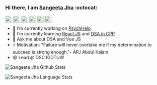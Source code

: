 ### Hi there, I am [Sangeeta Jha](https://sangeeta-jha.web.app/) :octocat:


<!--<p align="left"> <img src="https://komarev.com/ghpvc/?username=nehasabgeetajha&label=Views&color=blue&style=plastic" /> </p>-->

<a href="https://twitter.com/nehasangeetajha">
  <img align="left" alt="Sangeeta's Twitter" width="22px" src="https://cdn.jsdelivr.net/npm/simple-icons@v3/icons/twitter.svg" />
</a>
<a href="https://www.linkedin.com/in/sangeeta-jha-765232142/">
  <img align="left" alt="Sangeeta's Linkdein" width="22px" src="https://cdn.jsdelivr.net/npm/simple-icons@v3/icons/linkedin.svg" />
</a>
<a href="https://github.com/nehasangeetajha">
  <img align="left" alt="Sangeeta's Github" width="22px" src="https://cdn.jsdelivr.net/npm/simple-icons@v3/icons/github.svg" />
</a>
<a href="https://leetcode.com/nehasangeetajha/">
  <img align="left" alt="Sangeeta's CodeChef" width="22px" src="https://cdn.jsdelivr.net/npm/simple-icons@v3/icons/leetcode.svg" />
</a>
<a href="https://www.codechef.com/users/sangeetajha">
  <img align="left" alt="Sangeeta's Leetcode" width="22px" src="https://cdn.jsdelivr.net/npm/simple-icons@v3/icons/codechef.svg" />
</a>

<a href="https://medium.com/@nehasangeetajha">
  <img align="left" alt="Sangeeta's Medium" width="22px" src="https://cdn.jsdelivr.net/npm/simple-icons@v3/icons/medium.svg" />
</a>  

<p>&nbsp;</p>

- 🔭 I’m currently working on [PsychHelp](https://github.com/Anagha-2000/PsychHelp)
- 🌱 I’m currently learning [React JS](https://github.com/nehasangeetajha/Front-End-Development-With-React) and [DSA in CPP](https://github.com/nehasangeetajha/AatmaNirbhar)
- 💬 Ask me about DSA and Vue JS
- ⚡ Motivation: "Failure will never overtake me if my determination to succeed is strong enough."-  APJ Abdul Kalam
- 😄 Lead @ DSC IGDTUW

![Sangeeta Jha Github Stats](https://github-readme-stats.anuraghazra1.vercel.app/api?username=nehasangeetajha&show_icons=true&include_all_commits=true&theme=radical)

![Sangeeta Jha Language Stats](https://github-readme-stats.anuraghazra1.vercel.app/api/top-langs/?username=nehasangeetajha&layout=compact&theme=radical)


<!--[![Twitter: nehasangeetajha](https://img.shields.io/twitter/follow/nehasangeetajha?style=social)](https://twitter.com/nehasangeetajha)
[![Linkedin: sangeeta-jha-765232142](https://img.shields.io/badge/-sangeeta-jha-765232142-blue?style=flat-square&logo=Linkedin&logoColor=white&link=https://www.linkedin.com/in/sangeeta-jha-765232142/)](https://www.linkedin.com/in/sangeeta-jha-765232142/)
[![GitHub nehasangeetajha](https://img.shields.io/github/followers/nehasangeetajha?label=follow&style=social)](https://github.com/nehasangeetajha)
[![website](https://img.shields.io/badge/PortfolioWebsite-sangeetajha.web.app-2648ff?style=flat-square&logo=google-chrome)](https://sangeeta-jha.web.app/)-->
